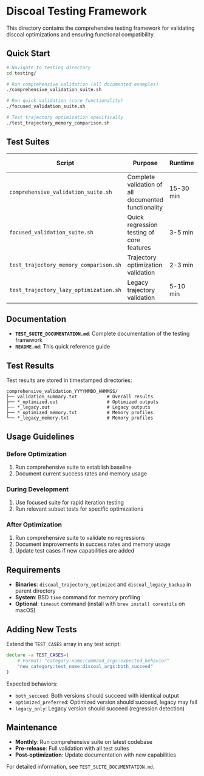 # Discoal Testing Framework

This directory contains the comprehensive testing framework for validating discoal optimizations and ensuring functional compatibility.

## Quick Start

```bash
# Navigate to testing directory
cd testing/

# Run comprehensive validation (all documented examples)
./comprehensive_validation_suite.sh

# Run quick validation (core functionality)  
./focused_validation_suite.sh

# Test trajectory optimization specifically
./test_trajectory_memory_comparison.sh
```

## Test Suites

| Script | Purpose | Runtime | Test Cases |
|--------|---------|---------|------------|
| `comprehensive_validation_suite.sh` | Complete validation of all documented functionality | 15-30 min | 21 tests |
| `focused_validation_suite.sh` | Quick regression testing of core features | 3-5 min | 10 tests |
| `test_trajectory_memory_comparison.sh` | Trajectory optimization validation | 2-3 min | 5 tests |
| `test_trajectory_lazy_optimization.sh` | Legacy trajectory validation | 5-10 min | 10 tests |

## Documentation

- **`TEST_SUITE_DOCUMENTATION.md`**: Complete documentation of the testing framework
- **`README.md`**: This quick reference guide

## Test Results

Test results are stored in timestamped directories:
```
comprehensive_validation_YYYYMMDD_HHMMSS/
├── validation_summary.txt           # Overall results
├── *_optimized.out                  # Optimized outputs  
├── *_legacy.out                     # Legacy outputs
├── *_optimized_memory.txt           # Memory profiles
└── *_legacy_memory.txt              # Memory profiles
```

## Usage Guidelines

### Before Optimization
1. Run comprehensive suite to establish baseline
2. Document current success rates and memory usage

### During Development
1. Use focused suite for rapid iteration testing
2. Run relevant subset tests for specific optimizations

### After Optimization
1. Run comprehensive suite to validate no regressions
2. Document improvements in success rates and memory usage
3. Update test cases if new capabilities are added

## Requirements

- **Binaries**: `discoal_trajectory_optimized` and `discoal_legacy_backup` in parent directory
- **System**: BSD `time` command for memory profiling
- **Optional**: `timeout` command (install with `brew install coreutils` on macOS)

## Adding New Tests

Extend the `TEST_CASES` array in any test script:

```bash
declare -a TEST_CASES=(
    # Format: "category:name:command_args:expected_behavior"
    "new_category:test_name:discoal_args:both_succeed"
)
```

Expected behaviors:
- `both_succeed`: Both versions should succeed with identical output
- `optimized_preferred`: Optimized version should succeed, legacy may fail
- `legacy_only`: Legacy version should succeed (regression detection)

## Maintenance

- **Monthly**: Run comprehensive suite on latest codebase
- **Pre-release**: Full validation with all test suites  
- **Post-optimization**: Update documentation with new capabilities

For detailed information, see `TEST_SUITE_DOCUMENTATION.md`.